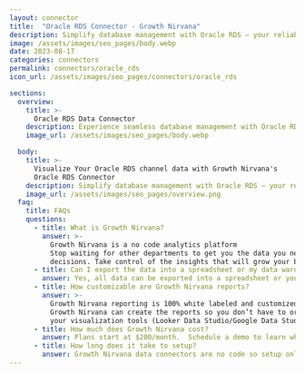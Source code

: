 ```yaml
---
layout: connector
title:  "Oracle RDS Connector - Growth Nirvana"
description: Simplify database management with Oracle RDS – your reliable solution for deploying and scaling Oracle databases in the cloud. Optimize performance, ensure high availability, and secure your data with ease.
image: /assets/images/seo_pages/body.webp
date: 2023-08-17
categories: connectors
permalink: connectors/oracle_rds
icon_url: /assets/images/seo_pages/connectors/oracle_rds

sections:
  overview:
    title: >-
      Oracle RDS Data Connector
    description: Experience seamless database management with Oracle RDS connector. Easily deploy, scale, and administer your Oracle databases in the cloud. Leverage the robust features of Oracle RDS for optimized performance, high availability, and secure storage. Simplify database operations and focus on your core business.
    image_url: /assets/images/seo_pages/body.webp

  body:
    title: >-
      Visualize Your Oracle RDS channel data with Growth Nirvana's
      Oracle RDS Connector
    description: Simplify database management with Oracle RDS – your reliable solution for deploying and scaling Oracle databases in the cloud. Optimize performance, ensure high availability, and secure your data with ease.
    image_url: /assets/images/seo_pages/overview.png
  faq:
    title: FAQs
    questions:
      - title: What is Growth Nirvana?
        answer: >-
          Growth Nirvana is a no code analytics platform 
          Stop waiting for other departments to get you the data you need to make critical business 
          decisions. Take control of the insights that will grow your business.
      - title: Can I export the data into a spreadsheet or my data warehouse?
        answer: Yes, all data can be exported into a spreadsheet or your data warehouse (Google BigQuery, AWS, Snowflake, Azure, etc)
      - title: How customizable are Growth Nirvana reports?
        answer: >-
          Growth Nirvana reporting is 100% white labeled and customized to your specifications.
          Growth Nirvana can create the reports so you don’t have to or you can connect
          your visualization tools (Looker Data Studio/Google Data Studio, Tableau, PowerBI, etc) to Growth Nirvana.
      - title: How much does Growth Nirvana cost?
        answer: Plans start at $200/month.  Schedule a demo to learn what plan is best for you.
      - title: How long does it take to setup?
        answer: Growth Nirvana data connectors are no code so setup only requires a few clicks.
---
```

